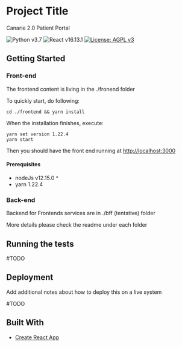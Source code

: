 # Project Title

Canarie 2.0 Patient Portal

![Python v3.7](https://img.shields.io/badge/Python-3.7-green?style=for-the-badge)
![React v16.13.1](https://img.shields.io/badge/react-16-orange?style=for-the-badge)
[![License: AGPL v3](https://img.shields.io/badge/License-AGPL_v3-blue.svg?style=for-the-badge)](https://www.gnu.org/licenses/agpl-3.0)

## Getting Started

### Front-end

The frontend content is living in the ./fronend folder

To quickly start, do following:

```
cd ./frontend && yarn install
```

When the installation finishes, execute:

```
yarn set version 1.22.4
yarn start
```

Then you should have the front end running at [http://localhost:3000](http://localhost:3000)

#### Prerequisites

- nodeJs v12.15.0 ^
- yarn 1.22.4

### Back-end

Backend for Frontends services are in ./bff (tentative) folder

More details please check the readme under each folder

## Running the tests

#TODO

## Deployment

Add additional notes about how to deploy this on a live system

#TODO

## Built With

- [Create React App](https://github.com/facebook/create-react-app)
